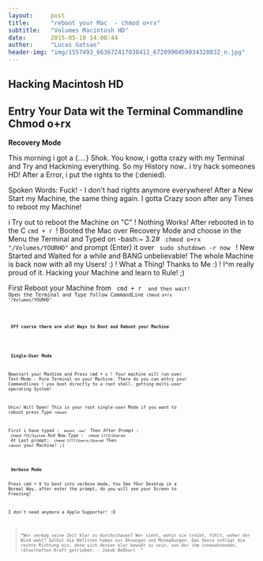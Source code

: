 ```yaml
---
layout:     post
title:      "reboot your Mac  - chmod o+rx"
subtitle:   "Volumes Macintosh HD"
date:       2015-05-10 14:00:44
author:     "Lucas Gatsas"
header-img: "img/1557493_663672417038411_6720990459034320832_n.jpg"
---
```

<h2 class="section-heading"> Hacking Macintosh HD </h2>
<h2 class="section-heading">Entry Your Data wit the Terminal Commandline Chmod o+rx</h2>


<strong> Recovery Mode </strong> 

This morning i got a {....} Shok. You know, i gotta crazy with my Terminal and Try and Hackming everything. 
So my History now.. i try hack someones HD! After a Error, i put the rights to the (:denied).

Spoken Words: Fuck! - I don't had rights anymore everywhere! After a New Start my Machine, the same thing again. I gotta Crazy soon after any Times to reboot my Machine!

i Try out to reboot the Machine on "C" ! Nothing Works! After rebooted in to the C
<code>cmd + r </code>! Booted the Mac over Recovery Mode and choose in the Menu the Terminal and Typed on -bash:~ 3.2# <code> chmod o+rx "/Volumes/YOURHD"</code> and prompt (Enter) it over <code> sudo shutdown -r now </code> ! New Started and Waited for a while 
and BANG unbelievable! The whole Machine is back now with all my Users! :) ! What a Thing! Thanks to Me :) ! I^m really proud of it. Hacking your Machine and learn to Rule! ;)


First Reboot your Machine from <code> cmd + r  <code> and then wait!
Open the Terminal and Type follow CommandLine <code>chmod o+rx "/Volumes/YOURHD"


<br>
<strong> Off course there are alot Ways to Boot and Reboot your Machine </strong>

<br>



<strong> Single-User Mode </strong> 


Newstart your Machine and Press cmd + s ! Your machine will run over Text-Mode - Pure Terminal on your Machine. 
There do you can entry your Commandlines ! you boot directly to a root shell. getting multi-user operating System!

Unix/ Will Open! This is your root single-user Mode if you want to reboot press Type <code>reboot</code> 

First i have typed : <code> mount -uw/ </code>
Then After Prompt : <code> chmod 755/System</code>
And Now Type : <code> chmod 1773/Shared </code>
At Last prompt: <code> chmod 1777/Users/Shared</code>
Then <code>reboot</code> your Machine! ;) 




<br>
<strong> Verbose Mode </strong> 

Press cmd + V to boot into verbose mode, You See YOur Desktop in a Normal Way, after enter the prompt, do you will see your Screen to Freezing!









I don't need anymore a Apple Supporter! :D 


<blockquote>
“Wer vermag seine Zeit klar zu durchschauen? Wer sieht, wohin sie treibt, fühlt, woher der Wind weht? Selbst die Hellsten haben nur Ahnungen und Mutmaßungen. Das Genie schlägt die rechte Richtung ein, ohne sich dessen klar bewußt zu sein, von der ihm innewohnenden, rätselhaften Kraft getrieben. - Jakob Boßhart  ” 
</blockquote>

